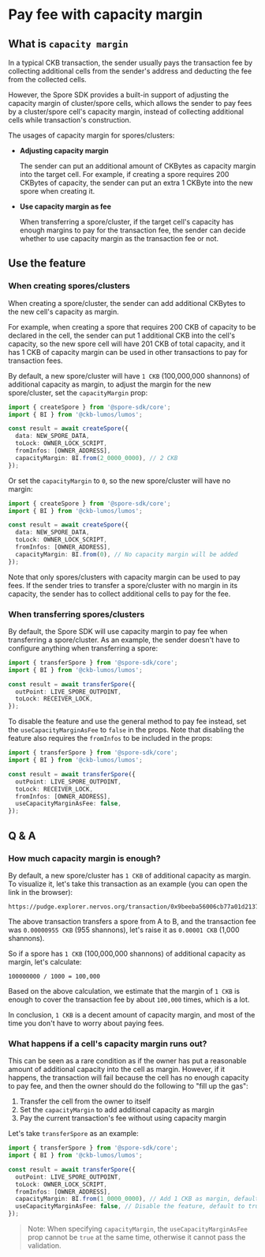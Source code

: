 # Pay fee with capacity margin

## What is `capacity margin`

In a typical CKB transaction, the sender usually pays the transaction fee by collecting additional cells from the sender's address and deducting the fee from the collected cells. 

However, the Spore SDK provides a built-in support of adjusting the capacity margin of cluster/spore cells, which allows the sender to pay fees by a cluster/spore cell's capacity margin, instead of collecting additional cells while transaction's construction.

The usages of capacity margin for spores/clusters:

- **Adjusting capacity margin**

  The sender can put an additional amount of CKBytes as capacity margin into the target cell. For example, if creating a spore requires 200 CKBytes of capacity, the sender can put an extra 1 CKByte into the new spore when creating it.

- **Use capacity margin as fee**

  When transferring a spore/cluster, if the target cell's capacity has enough margins to pay for the transaction fee, the sender can decide whether to use capacity margin as the transaction fee or not.

## Use the feature

### When creating spores/clusters

When creating a spore/cluster, the sender can add additional CKBytes to the new cell's capacity as margin. 

For example, when creating a spore that requires 200 CKB of capacity to be declared in the cell, the sender can put 1 additional CKB into the cell's capacity, so the new spore cell will have 201 CKB of total capacity, and it has 1 CKB of capacity margin can be used in other transactions to pay for transaction fees.

By default, a new spore/cluster will have `1 CKB` (100,000,000 shannons) of additional capacity as margin, to adjust the margin for the new spore/cluster, set the `capacityMargin` prop:

```typescript
import { createSpore } from '@spore-sdk/core';
import { BI } from '@ckb-lumos/lumos';

const result = await createSpore({
  data: NEW_SPORE_DATA,
  toLock: OWNER_LOCK_SCRIPT,
  fromInfos: [OWNER_ADDRESS],
  capacityMargin: BI.from(2_0000_0000), // 2 CKB
});
```

Or set the `capacityMargin` to `0`, so the new spore/cluster will have no margin:

```typescript
import { createSpore } from '@spore-sdk/core';
import { BI } from '@ckb-lumos/lumos';

const result = await createSpore({
  data: NEW_SPORE_DATA,
  toLock: OWNER_LOCK_SCRIPT,
  fromInfos: [OWNER_ADDRESS],
  capacityMargin: BI.from(0), // No capacity margin will be added
});
```

Note that only spores/clusters with capacity margin can be used to pay fees. 
If the sender tries to transfer a spore/cluster with no margin in its capacity, 
the sender has to collect additional cells to pay for the fee.

### When transferring spores/clusters

By default, the Spore SDK will use capacity margin to pay fee when transferring a spore/cluster. As an example, the sender doesn't have to configure anything when transferring a spore:

```typescript
import { transferSpore } from '@spore-sdk/core';
import { BI } from '@ckb-lumos/lumos';

const result = await transferSpore({
  outPoint: LIVE_SPORE_OUTPOINT,
  toLock: RECEIVER_LOCK,
});
```

To disable the feature and use the general method to pay fee instead, set the `useCapacityMarginAsFee` to `false` in the props. Note that disabling the feature also requires the `fromInfos` to be included in the props:

```typescript
import { transferSpore } from '@spore-sdk/core';
import { BI } from '@ckb-lumos/lumos';

const result = await transferSpore({
  outPoint: LIVE_SPORE_OUTPOINT,
  toLock: RECEIVER_LOCK,
  fromInfos: [OWNER_ADDRESS],
  useCapacityMarginAsFee: false,
});
```

## Q & A

### How much capacity margin is enough?

By default, a new spore/cluster has `1 CKB` of additional capacity as margin. To visualize it, let's take this transaction as an example (you can open the link in the browser):

```
https://pudge.explorer.nervos.org/transaction/0x9beeba56006cb77a01d21373d8db9c9bd0371b229c7c8362c2b1b09c67aa9e6e
```

The above transaction transfers a spore from A to B, 
and the transaction fee was `0.00000955 CKB` (955 shannons), let's raise it as `0.00001 CKB` (1,000 shannons).

So if a spore has `1 CKB` (100,000,000 shannons) of additional capacity as margin, let's calculate:

```
100000000 / 1000 = 100,000
```

Based on the above calculation, we estimate that the margin of `1 CKB` is enough to cover the transaction fee by about `100,000` times, which is a lot. 

In conclusion, `1 CKB` is a decent amount of capacity margin, and most of the time you don't have to worry about paying fees.


### What happens if a cell's capacity margin runs out?

This can be seen as a rare condition as if the owner has put a reasonable amount of additional capacity into the cell as margin. However, if it happens, the transaction will fail because the cell has no enough capacity to pay fee, and then the owner should do the following to "fill up the gas":

1. Transfer the cell from the owner to itself
2. Set the `capacityMargin` to add additional capacity as margin
3. Pay the current transaction's fee without using capacity margin

Let's take `transferSpore` as an example:

```typescript
import { transferSpore } from '@spore-sdk/core';
import { BI } from '@ckb-lumos/lumos';

const result = await transferSpore({
  outPoint: LIVE_SPORE_OUTPOINT,
  toLock: OWNER_LOCK_SCRIPT,
  fromInfos: [OWNER_ADDRESS],
  capacityMargin: BI.from(1_0000_0000), // Add 1 CKB as margin, default to 0
  useCapacityMarginAsFee: false, // Disable the feature, default to true
});
```

> Note: When specifying `capacityMargin`, the `useCapacityMarginAsFee` prop cannot be `true` at the same time, otherwise it cannot pass the validation.